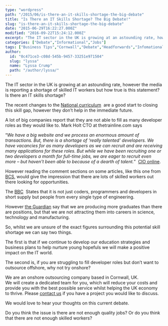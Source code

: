 ```yaml
---
type: "wordpress"
path: "/2015/06/is-there-an-it-skills-shortage-the-big-debate"
title: "Is There an IT Skills Shortage? The Big Debate!"
slug: "is-there-an-it-skills-shortage-the-big-debate"
date: "2015-06-29T16:22:27.000Z"
modified: "2016-09-22T15:24:12.000Z"
excerpt: "The IT sector in the UK is growing at an astounding rate, however the media is reporting a shortage of skilled IT workers but how true is this statement? Is there an IT skills shortage? The recent changes to the National curriculum  are a good start to closing this skill gap, however they don’t help …"
categories: ["Debate","Informational","Jobs"]
tags: ["Business Tips","Cornwall","Debate","Headforwards","Infomational","Offshore Outsourcing","Onshore Outsourcing","Outsource","Outsourcing","Top Tips"]
author:
  id: "0c471ce3-c08d-545b-9457-33251e971504"
  slug: "lyssa"
  name: "Lyssa Crump"
  path: "/author/lyssa/"
---
```

The IT sector in the UK is growing at an astounding rate, however the media is reporting a shortage of skilled IT workers but how true is this statement? Is there an IT skills shortage?

The recent changes to the [National curriculum](http://www.headforwards.com/2015/06/should-children-learn-to-code/)  are a good start to closing this skill gap, however they don’t help in the immediate future.

A lot of big companies report that they are not able to fill as many developer roles as they would like to. Mark Holt CTO at thetrainline.com says

“_We have a big website and we process an enormous amount of transactions. But, there is a shortage of ‘really talented’ developers. We have vacancies for as many developers as we can recruit and are receiving many applications for these roles. But while we have been recruiting one or two developers a month for full-time jobs, we are eager to recruit even more – but haven’t been able to because of a dearth of talent._”  [CIO online](http://www.cio.co.uk/insight/workforce-development/it-skills-shortage-is-hurting-uk-companies/).

However reading the comment sections on some articles, like this one from [BCS](http://www.bcs.org/content/conWebDoc/51573), would give the impression that there are lots of skilled workers out there looking for opportunities.

The [BBC](http://www.bbc.co.uk/news/business-30224320)  States that it is not just coders, programmers and developers in short supply but people from every single type of engineering.

However [the Guardian](http://www.theguardian.com/careers/work-blog/stem-skills-shortage) say that we are producing more graduates than there are positions, but that we are not attracting them into careers in science, technology and manufacturing.

So, whilst we are unsure of the exact figures surrounding this potential skill shortage we can say two things.

The first is that if we continue to develop our education strategies and business plans to help nurture young hopefuls we will make a positive impact on the IT world.

The second is, if you are struggling to fill developer roles but don’t want to outsource offshore, why not try onshore?

We are an onshore outsourcing company based in Cornwall, UK.  
We will create a dedicated team for you, which will reduce your costs and provide you with the best possible service whilst helping the UK economy to thrive. Please [contact us](http://www.headforwards.com/contactus/) if you have a project you would like to discuss.

We would love to hear your thoughts on this current debate.

Do you think the issue is there are not enough quality jobs? Or do you think that there are not enough skilled workers?
